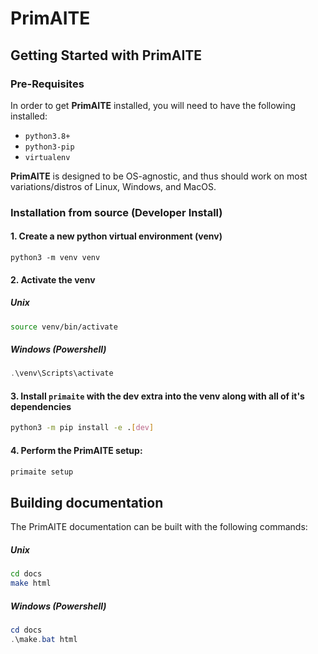 # PrimAITE

## Getting Started with PrimAITE


### Pre-Requisites

In order to get **PrimAITE** installed, you will need to have the following installed:

- `python3.8+`
- `python3-pip`
- `virtualenv`

**PrimAITE** is designed to be OS-agnostic, and thus should work on most variations/distros of Linux, Windows, and MacOS.

### Installation from source (Developer Install)
#### 1. Create a new python virtual environment (venv)

```unix
python3 -m venv venv
```

#### 2. Activate the venv

##### Unix
```bash
source venv/bin/activate
```

##### Windows (Powershell)
```powershell
.\venv\Scripts\activate
```

#### 3. Install `primaite` with the dev extra into the venv along with all of it's dependencies

```bash
python3 -m pip install -e .[dev]
```

#### 4. Perform the PrimAITE setup:

```bash
primaite setup
```

## Building documentation
The PrimAITE documentation can be built with the following commands:

##### Unix
```bash
cd docs
make html
```

##### Windows (Powershell)
```powershell
cd docs
.\make.bat html
```
